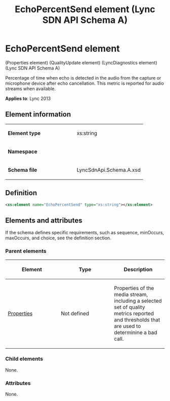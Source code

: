 ﻿---
title: EchoPercentSend element (Lync SDN API Schema A)
TOCTitle: EchoPercentSend element
ms:assetid: 419e680b-51b4-7a95-89fb-e7b2d524f9e6
ms:mtpsurl: https://msdn.microsoft.com/en-us/library/Dn455032(v=office.15)
ms:contentKeyID: 57260907
ms.date: 07/24/2014
mtps_version: v=office.15
dev_langs:
- xml
---

# EchoPercentSend element 

(Properties element) (QualityUpdate element) (LyncDiagnostics element) (Lync SDN API Schema A)

Percentage of time when echo is detected in the audio from the capture or microphone device after echo cancellation. This metric is reported for audio streams when available.


**Applies to**: Lync 2013

## Element information

<table>
<colgroup>
<col style="width: 50%" />
<col style="width: 50%" />
</colgroup>
<tbody>
<tr class="odd">
<td><p><strong>Element type</strong></p></td>
<td><p>xs:string</p></td>
</tr>
<tr class="even">
<td><p><strong>Namespace</strong></p></td>
<td><p></p></td>
</tr>
<tr class="odd">
<td><p><strong>Schema file</strong></p></td>
<td><p>LyncSdnApi.Schema.A.xsd</p></td>
</tr>
</tbody>
</table>


## Definition

```xml
<xs:element name="EchoPercentSend" type="xs:string"></xs:element>
```

## Elements and attributes

If the schema defines specific requirements, such as sequence, minOccurs, maxOccurs, and choice, see the definition section.

### Parent elements

<table>
<colgroup>
<col style="width: 33%" />
<col style="width: 33%" />
<col style="width: 33%" />
</colgroup>
<thead>
<tr class="header">
<th><p>Element</p></th>
<th><p>Type</p></th>
<th><p>Description</p></th>
</tr>
</thead>
<tbody>
<tr class="odd">
<td><p><a href="properties-element-qualityupdate-element-sdn-api-schema-a.md">Properties</a></p></td>
<td><p>Not defined</p></td>
<td><p>Properties of the media stream, including a selected set of quality metrics reported and thresholds that are used to determinine a bad call.</p></td>
</tr>
</tbody>
</table>


### Child elements

None.

### Attributes

None.

